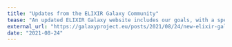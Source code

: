 ```yaml
---
title: "Updates from the ELIXIR Galaxy Community"
tease: "An updated ELIXIR Galaxy website includes our goals, with a special emphasis on interactions with the local, domain-specific and global communities; plus much more"
external_url: "https://galaxyproject.eu/posts/2021/08/24/new-elixir-galaxy-community-website/"
date: "2021-08-24"
---
```

